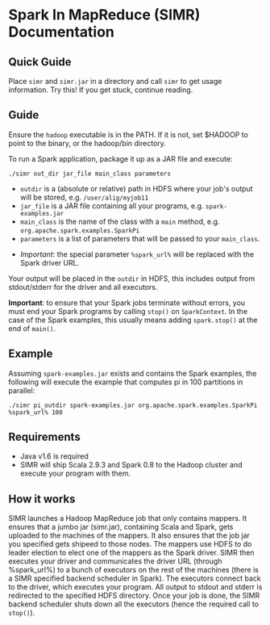 # Spark In MapReduce (SIMR) Documentation

## Quick Guide

Place `simr` and `simr.jar` in a directory and call `simr` to get
usage information. Try this! If you get stuck, continue reading.

## Guide

Ensure the `hadoop` executable is in the PATH. If it is not, set
$HADOOP to point to the binary, or the hadoop/bin directory.

To run a Spark application, package it up as a JAR file and execute:
```shell
./simr out_dir jar_file main_class parameters
```

* `outdir` is a (absolute or relative) path in HDFS where your job's output will be stored, e.g. `/user/alig/myjob11`
* `jar_file` is a JAR file containing all your programs, e.g. `spark-examples.jar`
* `main_class` is the name of the class with a `main` method, e.g. `org.apache.spark.examples.SparkPi`
* `parameters` is a list of parameters that will be passed to your `main_class`. 
 + _Important_: the special parameter `%spark_url%` will be replaced with the Spark driver URL.

Your output will be placed in the `outdir` in HDFS, this includes output from stdout/stderr for the driver and all executors.

**Important**: to ensure that your Spark jobs terminate without
  errors, you must end your Spark programs by calling `stop()` on
  `SparkContext`. In the case of the Spark examples, this usually
  means adding `spark.stop()` at the end of `main()`.

## Example

Assuming `spark-examples.jar` exists and contains the Spark examples, the following will execute the example that computes pi in 100 partitions in parallel:
```shell
./simr pi_outdir spark-examples.jar org.apache.spark.examples.SparkPi %spark_url% 100
```

## Requirements
* Java v1.6 is required
* SIMR will ship Scala 2.9.3 and Spark 0.8 to the Hadoop cluster and execute your program with them.

## How it works

SIMR launches a Hadoop MapReduce job that only contains mappers. It
ensures that a jumbo jar (simr.jar), containing Scala and Spark, gets
uploaded to the machines of the mappers. It also ensures that the job
jar you specified gets shipeed to those nodes. The mappers use HDFS to
do leader election to elect one of the mappers as the Spark
driver. SIMR then executes your driver and communicates the driver URL
(through %spark_url%) to a bunch of executors on the rest of the
machines (there is a SIMR specified backend scheduler in Spark). The
executors connect back to the driver, which executes your program. All
output to stdout and stderr is redirected to the specified HDFS
directory. Once your job is done, the SIMR backend scheduler shuts
down all the executors (hence the required call to `stop()`).

